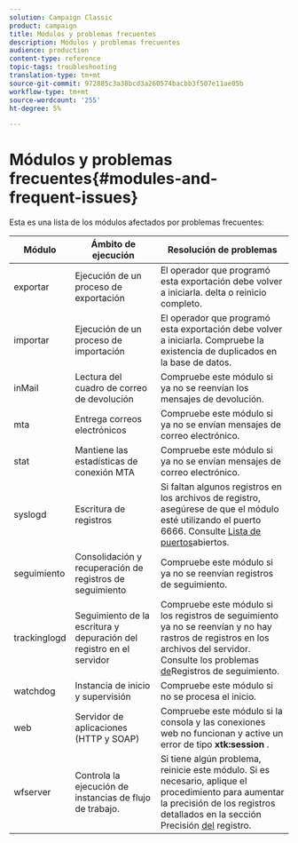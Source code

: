 ```yaml
---
solution: Campaign Classic
product: campaign
title: Módulos y problemas frecuentes
description: Módulos y problemas frecuentes
audience: production
content-type: reference
topic-tags: troubleshooting
translation-type: tm+mt
source-git-commit: 972885c3a38bcd3a260574bacbb3f507e11ae05b
workflow-type: tm+mt
source-wordcount: '255'
ht-degree: 5%

---
```



# Módulos y problemas frecuentes{#modules-and-frequent-issues}

Esta es una lista de los módulos afectados por problemas frecuentes:

<table> 
 <thead> 
  <tr> 
   <th> Módulo </th> 
   <th> Ámbito de ejecución </th> 
   <th> Resolución de problemas </th> 
  </tr> 
 </thead> 
 <tbody> 
  <tr> 
   <td> exportar </td> 
   <td> Ejecución de un proceso de exportación<br /> </td> 
   <td> El operador que programó esta exportación debe volver a iniciarla. delta o reinicio completo.<br /> </td> 
  </tr> 
  <tr> 
   <td> importar </td> 
   <td> Ejecución de un proceso de importación<br /> </td> 
   <td> El operador que programó esta exportación debe volver a iniciarla. Compruebe la existencia de duplicados en la base de datos.<br /> </td> 
  </tr> 
  <tr> 
   <td> inMail </td> 
   <td> Lectura del cuadro de correo de devolución<br /> </td> 
   <td> Compruebe este módulo si ya no se reenvían los mensajes de devolución.<br /> </td> 
  </tr> 
  <tr> 
   <td> mta </td> 
   <td> Entrega correos electrónicos<br /> </td> 
   <td> Compruebe este módulo si ya no se envían mensajes de correo electrónico.<br /> </td> 
  </tr> 
  <tr> 
   <td> stat </td> 
   <td> Mantiene las estadísticas de conexión MTA<br /> </td> 
   <td> Compruebe este módulo si ya no se envían mensajes de correo electrónico.<br /> </td> 
  </tr> 
  <tr> 
   <td> syslogd </td> 
   <td> Escritura de registros<br /> </td> 
   <td> Si faltan algunos registros en los archivos de registro, asegúrese de que el módulo esté utilizando el puerto 6666. Consulte <a href="../../production/using/general-architecture.md#list-of-open-ports" target="_blank">Lista de puertos</a>abiertos.<br /> </td> 
  </tr> 
  <tr> 
   <td> seguimiento </td> 
   <td> Consolidación y recuperación de registros de seguimiento<br /> </td> 
   <td> Compruebe este módulo si ya no se reenvían registros de seguimiento.<br /> </td> 
  </tr> 
  <tr> 
   <td> trackinglogd </td> 
   <td> Seguimiento de la escritura y depuración del registro en el servidor<br /> </td> 
   <td> Compruebe este módulo si los registros de seguimiento ya no se reenvían y no hay rastros de registros en los archivos del servidor. Consulte los problemas <a href="../../production/using/tracking-logs-issues.md" target="_blank">de</a>Registros de seguimiento.<br /> </td> 
  </tr> 
  <tr> 
   <td> watchdog </td> 
   <td> Instancia de inicio y supervisión<br /> </td> 
   <td> Compruebe este módulo si no se procesa el inicio.<br /> </td> 
  </tr> 
  <tr> 
   <td> web </td> 
   <td> Servidor de aplicaciones (HTTP y SOAP)<br /> </td> 
   <td> Compruebe este módulo si la consola y las conexiones web no funcionan y active un error de tipo <strong>xtk:session</strong> .<br /> </td> 
  </tr> 
  <tr> 
   <td> wfserver </td> 
   <td> Controla la ejecución de instancias de flujo de trabajo.<br /> </td> 
   <td> Si tiene algún problema, reinicie este módulo. Si es necesario, aplique el procedimiento para aumentar la precisión de los registros detallados en la sección Precisión <a href="../../production/using/log-precision.md" target="_blank">del</a> registro.<br /> </td> 
  </tr> 
 </tbody> 
</table>

